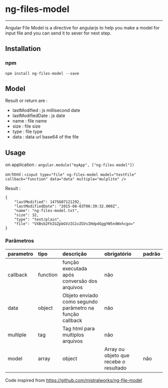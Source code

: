 # ng-files-model
----
Angular File Model is a directive for angularjs to help you make a model for input file and you can send it to sever for next step.

## Installation
### npm
`npm install ng-files-model --save`

## Model
Result or return are :
* lastModified : js millisecond date
* lastModifiedDate : js date
* name : file name
* size : file size
* type : file type
* data : data url base64 of the file

## Usage
on application :
`angular.module("myApp", ["ng-files-model"])`

on html :
`<input type="file" ng-files-model model="testFile" callback="function" data="data" multiple="mulplite" />`

Result :


    {
        "lastModified": 1475607121292,
        "lastModifiedDate": "2015-08-03T06:39:32.000Z",
        "name": "ng-files-model.txt",
        "size": 32,
        "type": "text/plain",
        "file": "VXBsb2FkIGZpbGVzIG1vZGVsIHdpdGggYW5ndWxhcgo="
    }
   


### Parâmetros

|parametro|tipo|descrição|obrigatório|padrão|
|:-------------|:----|:-----------|:-----------------|:----|
|callback|function|função executada após conversão dos arquivos|não| |
|data|object|Objeto enviado como segundo parãmetro na função callback|não| |
|multiple|tag|Tag html para multiplos arquivos|não| |
|model|array|object|Array ou objeto que recebe o resultado|não| |

Code inspired from https://github.com/mistralworks/ng-file-model

